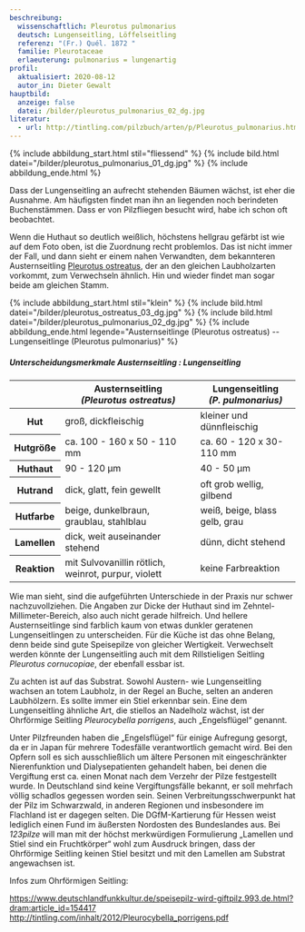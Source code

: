 ```yaml
---
beschreibung:
  wissenschaftlich: Pleurotus pulmonarius
  deutsch: Lungenseitling, Löffelseitling
  referenz: "(Fr.) Quél. 1872 "
  familie: Pleurotaceae
  erlaeuterung: pulmonarius = lungenartig
profil:
  aktualisiert: 2020-08-12
  autor_in: Dieter Gewalt
hauptbild:
  anzeige: false
  datei: /bilder/pleurotus_pulmonarius_02_dg.jpg
literatur:
  - url: http://tintling.com/pilzbuch/arten/p/Pleurotus_pulmonarius.html
---
```

{% include abbildung_start.html stil="fliessend" %}
{% include bild.html datei="/bilder/pleurotus_pulmonarius_01_dg.jpg" %}
{% include abbildung_ende.html %}

Dass der Lungenseitling an aufrecht stehenden Bäumen wächst, ist eher die Ausnahme. Am häufigsten findet man ihn an liegenden noch berindeten Buchenstämmen. Dass er von Pilzfliegen besucht wird, habe ich schon oft beobachtet.

Wenn die Huthaut so deutlich weißlich, höchstens hellgrau gefärbt ist wie auf dem Foto oben, ist die Zuordnung recht problemlos. Das ist nicht immer der Fall, und dann sieht er einem nahen Verwandten, dem bekannteren Austernseitling [Pleurotus ostreatus](/pilze/pleurotus-ostreatus-austernseitling), der an den gleichen Laubholzarten vorkommt, zum Verwechseln ähnlich. Hin und wieder findet man sogar beide am gleichen Stamm.

{% include abbildung_start.html stil="klein" %}
{% include bild.html datei="/bilder/pleurotus_ostreatus_03_dg.jpg" %}
{% include bild.html datei="/bilder/pleurotus_pulmonarius_02_dg.jpg" %}
{% include abbildung_ende.html legende="Austernseitlinge (Pleurotus ostreatus)  -- Lungenseitlinge (Pleurotus pulmonarius)" %}

##### Unterscheidungsmerkmale     Austernseitling : Lungenseitling

<div class="table-responsive">
  <table class="table">
    <thead>
      <tr>
        <th> </th> 
        <th>Austernseitling<br /><i>(Pleurotus ostreatus)</i></th>
        <th>Lungenseitling<br /><i>(P. pulmonarius)</i></th>
      </tr>
    </thead>
    <tbody>
      <tr>
        <th>Hut</th>
        <td>groß, dickfleischig</td>
        <td>kleiner und dünnfleischig</td>
      </tr>
      <tr>
        <th>Hutgröße</th>
        <td>ca. 100 - 160 x 50 - 110 mm</td>
        <td>ca. 60 - 120 x 30- 110 mm</td>
      </tr> 
      <tr>
        <th>Huthaut</th>
        <td>90 - 120 µm</td>
        <td>40 - 50 µm</td>
      </tr>
      <tr>
        <th>Hutrand</th>
        <td>dick, glatt, fein gewellt</td>
        <td>oft grob wellig, gilbend</td>
      </tr>
      <tr>
        <th>Hutfarbe</th>
        <td>beige, dunkelbraun, graublau, stahlblau</td>
        <td>weiß, beige, blass gelb, grau</td>
      </tr>      <tr>
        <th>Lamellen</th>
        <td>dick, weit auseinander stehend</td>
        <td>dünn, dicht stehend</td>
      </tr>      <tr>
        <th>Reaktion</th>
        <td>mit Sulvovanillin rötlich, weinrot, purpur, violett</td>
        <td>keine Farbreaktion</td>
      </tr>
    </tbody>
  </table>
</div>

Wie man sieht, sind die aufgeführten Unterschiede in der Praxis nur schwer nachzuvollziehen. Die Angaben zur Dicke der Huthaut sind im Zehntel-Millimeter-Bereich, also auch nicht gerade hilfreich. Und hellere Austernseitlinge sind farblich kaum von etwas dunkler geratenen Lungenseitlingen zu unterscheiden. Für die Küche ist das ohne Belang, denn beide sind gute Speisepilze von gleicher Wertigkeit. Verwechselt werden könnte der Lungenseitling auch mit dem Rillstieligen Seitling *Pleurotus cornucopiae*, der ebenfall essbar ist.

Zu achten ist auf das Substrat. Sowohl Austern- wie Lungenseitling wachsen an totem Laubholz, in der Regel an Buche, selten an anderen Laubhölzern. Es sollte immer ein Stiel erkennbar sein. Eine dem Lungenseitling ähnliche Art, die stiellos an Nadelholz wächst, ist der Ohrförmige Seitling *Pleurocybella porrigens*, auch „Engelsflügel“ genannt.

Unter Pilzfreunden haben die „Engelsflügel“ für einige Aufregung gesorgt, da er in Japan für mehrere Todesfälle verantwortlich gemacht wird. Bei den Opfern soll es sich ausschließlich um ältere Personen mit eingeschränkter Nierenfunktion und Dialysepatienten gehandelt haben, bei denen die Vergiftung erst ca. einen Monat nach dem Verzehr der Pilze festgestellt wurde. In Deutschland sind keine Vergiftungsfälle bekannt, er soll mehrfach völlig schadlos gegessen worden sein. Seinen Verbreitungsschwerpunkt hat der Pilz im Schwarzwald, in anderen Regionen und insbesondere im Flachland ist er dagegen selten. Die DGfM-Kartierung für Hessen weist lediglich einen Fund im äußersten Nordosten des Bundeslandes aus.
Bei *123pilze* will man mit der höchst merkwürdigen Formulierung „Lamellen und Stiel sind ein Fruchtkörper“ wohl zum Ausdruck bringen, dass der Ohrförmige Seitling keinen Stiel besitzt und mit den Lamellen am Substrat angewachsen ist.

Infos zum Ohrförmigen Seitling:

<https://www.deutschlandfunkkultur.de/speisepilz-wird-giftpilz.993.de.html?dram:article_id=154417> 
<http://tintling.com/inhalt/2012/Pleurocybella_porrigens.pdf>  
